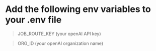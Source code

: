 
# Add the following env variables to your .env file 

> JOB_ROUTE_KEY  (your openAI API key)

> ORG_ID         (your openAI organization name)
